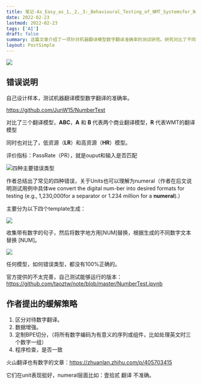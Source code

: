 ```yaml
---
title: 笔记-As_Easy_as_1,_2,_3:_Behavioural_Testing_of_NMT_Systemsfor_Numerical_Translation
date: 2022-02-23
lastmod: 2022-02-23
tags: ['AI']
draft: false
summary: 这篇文章介绍了一项针对机器翻译模型数字翻译准确率的测试研究。研究对比了不同类型的翻译模型,总结出四种常见的数字翻译错误类型,并提出了几种可能的改进策略。结果显示,所有测试的模型在各种错误类型上都未能达到100%的准确率。
layout: PostSimple
---
```


![](https://tz-1256822507.cos.ap-hongkong.myqcloud.com/typora/2022-02-2175163016.png)

## 错误说明

自己设计样本，测试机器翻译模型数字翻译的准确率。

https://github.com/JunW15/NumberTest

对比了三个翻译模型，**ABC**，**A** 和 **B** 代表两个商业翻译模型，**R** 代表WMT的翻译模型

同时也对比了，低资源（**LR**）和高资源（**HR**）模型。

评价指标：PassRate（PR），就是ouput和输入是否匹配

![四种主要错误类型](https://tz-1256822507.cos.ap-hongkong.myqcloud.com/typora/2022-02-1907647207.png)

作者总结出了常见的四种错误，关于Units也可以理解为numeral（作者在后文说明测试用例中具体we convert the digital num-ber into desired formats for testing (e.g., 1,230,000for a separator or 1.234 million for a **numeral**).）

主要分为以下四个template生成：

![](https://tz-1256822507.cos.ap-hongkong.myqcloud.com/typora/2022-02-3698849764.png)

收集带有数字的句子，然后将数字地方用[NUM]替换，根据生成的不同数字文本替换 [NUM]。

![](https://tz-1256822507.cos.ap-hongkong.myqcloud.com/typora/2022-02-1605931881.png)

任何模型，如何错误类型，都没有100%正确的。

官方提供的不太完善，自己测试能够运行的版本：https://github.com/taoztw/note/blob/master/NumberTest.ipynb

## 作者提出的缓解策略

1. 区分对待数字翻译。
2. 数据增强。
3. 定制BPE切分，（将所有数字编码为有意义的序列或组件，比如处理英文时三个数字一组）
4. 程序检查，是否一致

火山翻译也有数字的文章：https://zhuanlan.zhihu.com/p/405703415

它们在unit表现挺好，numeral层面比如：壹拾贰 翻译 不准确。
